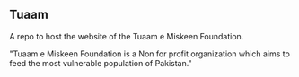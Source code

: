 ## Tuaam
A repo to host the website of the Tuaam e Miskeen Foundation.

"Tuaam e Miskeen Foundation is a Non for profit organization which aims to feed the most vulnerable population of Pakistan."
